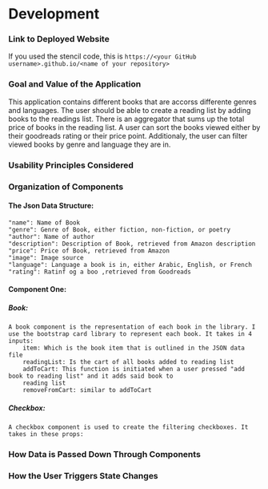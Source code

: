 # Development

### Link to Deployed Website
If you used the stencil code, this is `https://<your GitHub username>.github.io/<name of your repository>`

### Goal and Value of the Application
This application contains different books that are accorss differente genres and languages. The user should be able to
create a reading list by adding books to the readings list. There is an aggregator that sums up the total price of
books in the reading list. A user can sort the books viewed either by their goodreads rating or their price point. 
Additionaly, the user can filter viewed books by genre and language they are in. 

### Usability Principles Considered


### Organization of Components

#### The Json Data Structure:
    "name": Name of Book
    "genre": Genre of Book, either fiction, non-fiction, or poetry
    "author": Name of author
    "description": Description of Book, retrieved from Amazon description
    "price": Price of Book, retrieved from Amazon
    "image": Image source
    "language": Language a book is in, either Arabic, English, or French 
    "rating": Ratinf og a boo ,retrieved from Goodreads

#### Component One:
##### Book:
    A book component is the representation of each book in the library. I use the bootstrap card library to represent each book. It takes in 4 inputs:
        item: Which is the book item that is outlined in the JSON data file
        readingList: Is the cart of all books added to reading list
        addToCart: This function is initiated when a user pressed "add book to reading list" and it adds said book to
        reading list
        removeFromCart: similar to addToCart

##### Checkbox: 
    A checkbox component is used to create the filtering checkboxes. It takes in these props:
        

### How Data is Passed Down Through Components

### How the User Triggers State Changes

